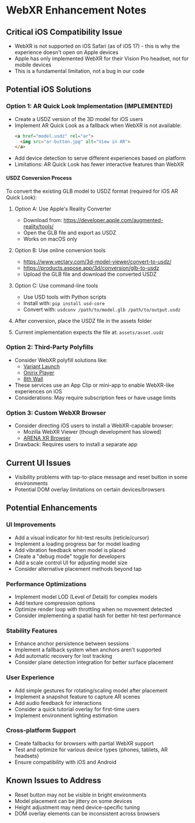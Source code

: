 # WebXR Enhancement Notes

## Critical iOS Compatibility Issue
- WebXR is not supported on iOS Safari (as of iOS 17) - this is why the experience doesn't open on Apple devices
- Apple has only implemented WebXR for their Vision Pro headset, not for mobile devices
- This is a fundamental limitation, not a bug in our code

## Potential iOS Solutions

### Option 1: AR Quick Look Implementation (IMPLEMENTED)
- Create a USDZ version of the 3D model for iOS users
- Implement AR Quick Look as a fallback when WebXR is not available:
  ```html
  <a href="model.usdz" rel="ar">
    <img src="ar-button.jpg" alt="View in AR">
  </a>
  ```
- Add device detection to serve different experiences based on platform
- Limitations: AR Quick Look has fewer interactive features than WebXR

#### USDZ Conversion Process
To convert the existing GLB model to USDZ format (required for iOS AR Quick Look):

1. Option A: Use Apple's Reality Converter
   - Download from: https://developer.apple.com/augmented-reality/tools/
   - Open the GLB file and export as USDZ
   - Works on macOS only

2. Option B: Use online conversion tools
   - https://www.vectary.com/3d-model-viewer/convert-to-usdz/
   - https://products.aspose.app/3d/conversion/glb-to-usdz
   - Upload the GLB file and download the converted USDZ

3. Option C: Use command-line tools
   - Use USD tools with Python scripts
   - Install with: `pip install usd-core`
   - Convert with: `usdconv /path/to/model.glb /path/to/output.usdz`

4. After conversion, place the USDZ file in the assets folder
5. Current implementation expects the file at: `assets/asset.usdz`

### Option 2: Third-Party Polyfills
- Consider WebXR polyfill solutions like:
  - [Variant Launch](https://launch.variant3d.com/)
  - [Onirix Player](https://www.onirix.com/)
  - [8th Wall](https://www.8thwall.com/)
- These services use an App Clip or mini-app to enable WebXR-like experiences on iOS
- Considerations: May require subscription fees or have usage limits

### Option 3: Custom WebXR Browser
- Consider directing iOS users to install a WebXR-capable browser:
  - Mozilla WebXR Viewer (though development has slowed)
  - [ARENA XR Browser](https://github.com/arenaxr/XRBrowser)
- Drawback: Requires users to install a separate app

## Current UI Issues
- Visibility problems with tap-to-place message and reset button in some environments
- Potential DOM overlay limitations on certain devices/browsers

## Potential Enhancements

### UI Improvements
- Add a visual indicator for hit-test results (reticle/cursor)
- Implement a loading progress bar for model loading
- Add vibration feedback when model is placed
- Create a "debug mode" toggle for developers
- Add a scale control UI for adjusting model size
- Consider alternative placement methods beyond tap

### Performance Optimizations
- Implement model LOD (Level of Detail) for complex models
- Add texture compression options
- Optimize render loop with throttling when no movement detected
- Consider implementing a spatial hash for better hit-test performance

### Stability Features
- Enhance anchor persistence between sessions
- Implement a fallback system when anchors aren't supported
- Add automatic recovery for lost tracking
- Consider plane detection integration for better surface placement

### User Experience
- Add simple gestures for rotating/scaling model after placement
- Implement a snapshot feature to capture AR scenes
- Add audio feedback for interactions
- Consider a quick tutorial overlay for first-time users
- Implement environment lighting estimation

### Cross-platform Support
- Create fallbacks for browsers with partial WebXR support
- Test and optimize for various device types (phones, tablets, AR headsets)
- Ensure compatibility with iOS and Android

## Known Issues to Address
- Reset button may not be visible in bright environments
- Model placement can be jittery on some devices
- Height adjustment may need device-specific tuning
- DOM overlay elements can be inconsistent across browsers 